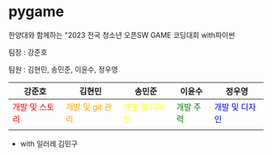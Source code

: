 # pygame

한양대와 함께하는 "2023 전국 청소년 오픈SW GAME 코딩대회 with파이썬


팀장 : 강준호


팀원 : 김현민, 송민준, 이윤수, 정우영


|강준호|김현민|송민준|이윤수|정우영|
|---|---|---|---|---|
|<span style="color:red">개발 및 스토리</span>|<span style="color:orange">개발 및 git 관리</span>|<span style="color:yellow">개발 및 디자인</span>|<span style="color:green">개발 주력</span>|<span style="color:blue">개발 및 디자인</span>|
|||||


+ with 일러레 김민구

